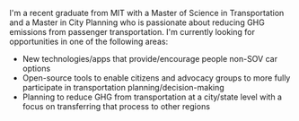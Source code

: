 I'm a recent graduate from MIT with a Master of Science in Transportation and a Master in City Planning who is passionate about 
reducing GHG emissions from passenger transportation. I'm currently looking for opportunities in one of the following areas:  
 - New technologies/apps that provide/encourage people non-SOV car options  
 - Open-source tools to enable citizens and advocacy groups to more fully participate in transportation planning/decision-making   
 - Planning to reduce GHG from transportation at a city/state level with a focus on transferring that process to other regions  
